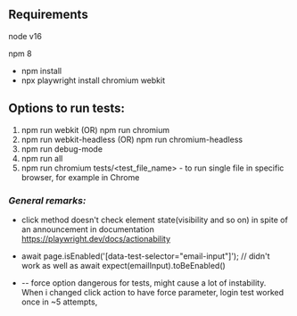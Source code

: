 ## Requirements 
 node v16

 npm 8
 - npm install
 - npx playwright install chromium webkit 

## Options to run tests:
 1. npm run webkit (OR) npm run chromium
 2. npm run webkit-headless (OR) npm run chromium-headless
 3. npm run debug-mode
 4. npm run all
 5. npm run chromium tests/<test_file_name>   - to run single file in specific browser, for example in Chrome


### *General remarks:*

 - click method doesn't check element state(visibility and so on) in spite of an announcement in documentation https://playwright.dev/docs/actionability

 - await page.isEnabled('[data-test-selector="email-input"]'); // didn't work as well as
    await expect(emailInput).toBeEnabled()
 - -- force option dangerous for tests, might cause a lot of instability. When i changed click action to have force parameter, login test worked once in ~5 attempts,
